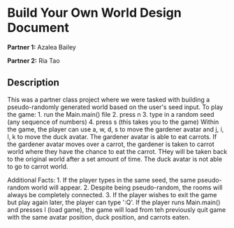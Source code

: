 # Build Your Own World Design Document

**Partner 1:** Azalea Bailey

**Partner 2:** Ria Tao

## Description

This was a partner class project where we were tasked with building a pseudo-randomly generated world based on the user's seed input.
To play the game:
    1. run the Main.main() file
    2. press n
    3. type in a random seed (any sequence of numbers)
    4. press s (this takes you to the game)
Within the game, the player can use a, w, d, s to move the gardener avatar and j, i, l, k to move the duck avatar.
The gardener avatar is able to eat carrots. If the gardener avatar moves over a carrot, the gardener is taken to carrot world where they have the chance to eat the carrot. THey will be taken back to the original world after a set amount of time.
The duck avatar is not able to go to carrot world.

Additional Facts:
    1. If the player types in the same seed, the same pseudo-random world will appear.
    2. Despite being pseudo-random, the rooms will always be completely connected.
    3. If the player wishes to exit the game but play again later, the player can type ':Q'. If the player runs Main.main() and presses l (load game), the game will load from teh previously quit game with the same avatar position, duck position, and carrots eaten.

